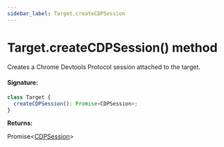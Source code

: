 ```yaml
---
sidebar_label: Target.createCDPSession
---
```


# Target.createCDPSession() method

Creates a Chrome Devtools Protocol session attached to the target.

#### Signature:

```typescript
class Target {
  createCDPSession(): Promise<CDPSession>;
}
```

**Returns:**

Promise&lt;[CDPSession](./puppeteer.cdpsession.md)&gt;
